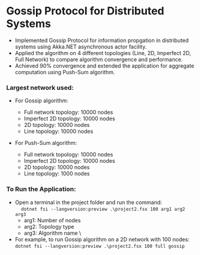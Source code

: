 # Gossip Protocol for Distributed Systems
* Implemented Gossip Protocol for information propgation in distributed systems using Akka.NET asynchronous actor facility.
* Applied the algorithm on 4 different topologies (Line, 2D, Imperfect 2D, Full Network) to compare algorithm convergence and performance. 
* Achieved 90% convergence and extended the application for aggregate computation using Push-Sum algorithm.

### Largest network used: 
* For Gossip algorithm: 
    * Full network topology: 10000 nodes  
    * Imperfect 2D topology: 10000 nodes 
    * 2D topology: 10000 nodes 
    * Line topology: 10000 nodes 
 
* For Push-Sum algorithm: 
    * Full network topology: 10000 nodes  
    * Imperfect 2D topology: 10000 nodes 
    * 2D topology: 10000 nodes 
    * Line topology: 1000 nodes 
  
### To Run the Application:
* Open a terminal in the project folder and run the command: \
   &nbsp;&nbsp;&nbsp; ```dotnet fsi --langversion:preview .\project2.fsx 100 arg1 arg2 arg3```
   * arg1: Number of nodes
   * arg2: Topology type
   * arg3: Algorithm name \
* For example, to run Gossip algorithm on a 2D network with 100 nodes: \
```dotnet fsi --langversion:preview .\project2.fsx 100 full gossip```
